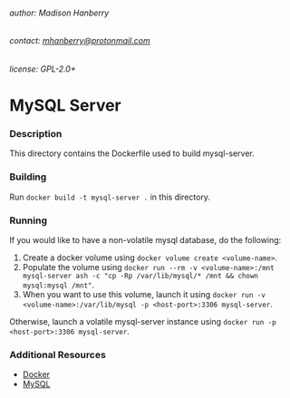 ###### author: Madison Hanberry
###### contact: mhanberry@protonmail.com
###### license: GPL-2.0+
# MySQL Server
### Description
This directory contains the Dockerfile used to build mysql-server.
### Building
Run `docker build -t mysql-server .` in this directory.
### Running
If you would like to have a non-volatile mysql database, do the following:
1. Create a docker volume using `docker volume create <volume-name>`.
2. Populate the volume using `docker run --rm -v <volume-name>:/mnt mysql-server ash -c "cp -Rp /var/lib/mysql/* /mnt && chown mysql:mysql /mnt"`.
3. When you want to use this volume, launch it using `docker run -v <volume-name>:/var/lib/mysql -p <host-port>:3306 mysql-server`.

Otherwise, launch a volatile mysql-server instance using `docker run -p <host-port>:3306 mysql-server`.
### Additional Resources
* [Docker](https://www.docker.com)
* [MySQL](https://www.mysql.com)
